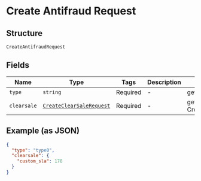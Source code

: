 
# Create Antifraud Request

## Structure

`CreateAntifraudRequest`

## Fields

| Name | Type | Tags | Description | Getter | Setter |
|  --- | --- | --- | --- | --- | --- |
| `type` | `string` | Required | - | getType(): string | setType(string type): void |
| `clearsale` | [`CreateClearSaleRequest`](/doc/models/create-clear-sale-request.md) | Required | - | getClearsale(): CreateClearSaleRequest | setClearsale(CreateClearSaleRequest clearsale): void |

## Example (as JSON)

```json
{
  "type": "type0",
  "clearsale": {
    "custom_sla": 178
  }
}
```

